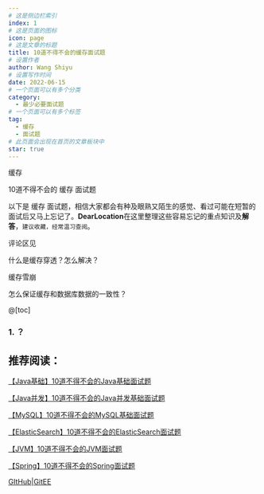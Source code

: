 ```yaml
---
# 这是侧边栏索引
index: 1
# 这是页面的图标
icon: page
# 这是文章的标题
title: 10道不得不会的缓存面试题
# 设置作者
author: Wang Shiyu
# 设置写作时间
date: 2022-06-15
# 一个页面可以有多个分类
category:
  - 最少必要面试题
# 一个页面可以有多个标签
tag:
  - 缓存
  - 面试题
# 此页面会出现在首页的文章板块中
star: true
---
```


缓存

<!-- more -->

10道不得不会的 缓存 面试题

以下是 缓存 面试题，相信大家都会有种及眼熟又陌生的感觉、看过可能在短暂的面试后又马上忘记了。**DearLocation**在这里整理这些容易忘记的重点知识及**解答**，`建议收藏，经常温习查阅`。

评论区见

什么是缓存穿透？怎么解决？

缓存雪崩

怎么保证缓存和数据库数据的一致性？


@[toc]

### 1. ？



### 


### 


### 


### 


### 


### 


### 



## 推荐阅读：


[【Java基础】10道不得不会的Java基础面试题](java-basics-interview-must.md)

[【Java并发】10道不得不会的Java并发基础面试题](java-concurrent-interview-must)

[【MySQL】10道不得不会的MySQL基础面试题](mysql-interview-must.md)

[【ElasticSearch】10道不得不会的ElasticSearch面试题](elasticsearch-interview-must.md)

[【JVM】10道不得不会的JVM面试题](jvm-interview-must.md)

[【Spring】10道不得不会的Spring面试题](willbe/spring-interview-must.md)

[GItHub](https://github.com/Rodert)|[GitEE](https://gitee.com/rodert)

